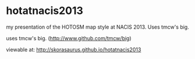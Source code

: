 hotatnacis2013
==============

my presentation of the HOTOSM map style at NACIS 2013. Uses tmcw's big. 

uses tmcw's big. (http://www.github.com/tmcw/big)  

viewable at: http://skorasaurus.github.io/hotatnacis2013
